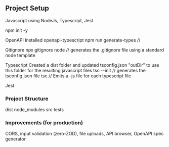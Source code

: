 ## Project Setup  

Javascript using NodeJs, Typescript, Jest

npm init -y

OpenAPI
Installed openapi-typescript
npm run generate-types      // 

Gitignore
npx gitignore node          // generates the .gitignore file using a standard node template

Typescript
Created a dist folder and updated tsconfig.json "outDir" to use this folder for the resulting javascript files
tsc --init                  // generates the tsconfig.json file
tsc <filename or pattern>   // Emits a -js file for each typescript file

Jest

### Project Structure  

dist
node_modules
src
tests


### Improvements (for production)  

CORS, input validation (zero-ZOD), file uploads, API browser, OpenAPI spec generator